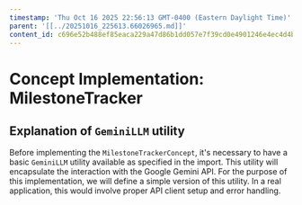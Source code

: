 ```yaml
---
timestamp: 'Thu Oct 16 2025 22:56:13 GMT-0400 (Eastern Daylight Time)'
parent: '[[../20251016_225613.66026965.md]]'
content_id: c696e52b488ef85eaca229a47d86b1dd057e7f39cd0e4901246e4ec4d4b666a7
---
```


# Concept Implementation: MilestoneTracker

## Explanation of `GeminiLLM` utility

Before implementing the `MilestoneTrackerConcept`, it's necessary to have a basic `GeminiLLM` utility available as specified in the import. This utility will encapsulate the interaction with the Google Gemini API. For the purpose of this implementation, we will define a simple version of this utility. In a real application, this would involve proper API client setup and error handling.
